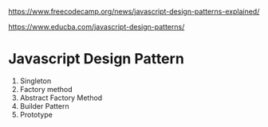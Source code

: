 https://www.freecodecamp.org/news/javascript-design-patterns-explained/

https://www.educba.com/javascript-design-patterns/

# Javascript Design Pattern 
 
1. Singleton 
2. Factory method
3. Abstract Factory Method
4. Builder Pattern 
4. Prototype 